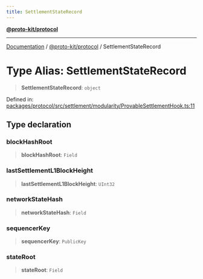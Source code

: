 ```yaml
---
title: SettlementStateRecord
---
```


[**@proto-kit/protocol**](../README.md)

***

[Documentation](../../../README.md) / [@proto-kit/protocol](../README.md) / SettlementStateRecord

# Type Alias: SettlementStateRecord

> **SettlementStateRecord**: `object`

Defined in: [packages/protocol/src/settlement/modularity/ProvableSettlementHook.ts:11](https://github.com/proto-kit/framework/blob/b953c754e500c62f01fbbd6d09adfb2f5577269d/packages/protocol/src/settlement/modularity/ProvableSettlementHook.ts#L11)

## Type declaration

### blockHashRoot

> **blockHashRoot**: `Field`

### lastSettlementL1BlockHeight

> **lastSettlementL1BlockHeight**: `UInt32`

### networkStateHash

> **networkStateHash**: `Field`

### sequencerKey

> **sequencerKey**: `PublicKey`

### stateRoot

> **stateRoot**: `Field`
